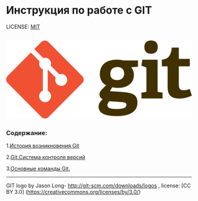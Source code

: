 

# Инструкция по работе с GIT

LICENSE: [MIT](license.md)

![](./assets/Git-logo.svg)
----

### Содержание:
1.[История возникновения Git](./add.md)

2.[Git.Система контроля версий](./add1.md)

3.[Основные команды Git.](./add2.md)


----

GIT logo by Jason Long- http://git-scm.com/downloads/logos , license: [CC BY 3.0] (https://creativecommons.org/licenses/by/3.0/)
